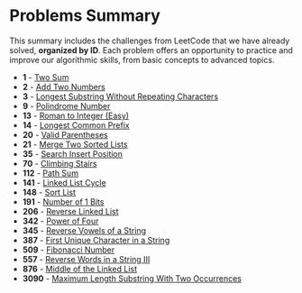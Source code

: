 # Problems Summary

This summary includes the challenges from LeetCode that we have already solved, **organized by ID**. Each problem offers an opportunity to practice and improve our algorithmic skills, from basic concepts to advanced topics.

- **1** - [Two Sum](solutions/0001-two-sum/solution.py)
- **2** - [Add Two Numbers](solutions/0002-add-two-numbers/solution.py)
- **3** - [Longest Substring Without Repeating Characters](solutions/0003-longest-substring-without-repeating-characters/solution.ts)
- **9** - [Polindrome Number](solutions/0009-polindrome-number/solution.py)
- **13** - [Roman to Integer (Easy)](solutions/0013-roman-to-integer/solution.py)
- **14** - [Longest Common Prefix](solutions/0014-longest-common-prefix/solution.py)
- **20** - [Valid Parentheses](solutions/0020-valid-parentheses/solution.ts)
- **21** - [Merge Two Sorted Lists](solutions/0021-merge-two-sorted-lists/solution.py)
- **35** - [Search Insert Position](solutions/0035-search-insert-position/solution.ts)
- **70** - [Climbing Stairs](solutions/0070-climbing-stairs/solution.py)
- **112** - [Path Sum](solutions/0112-path-sum/solution.py)
- **141** - [Linked List Cycle](solutions/0141-linked-list-cycle/solution.py)
- **148** - [Sort List](solutions/0148-sort-list/solution.py)
- **191** - [Number of 1 Bits](solutions/0191-number-of-1-bits/solution.ts)
- **206** - [Reverse Linked List](solutions/0206-reverse-linked-list/solution.py)
- **342** - [Power of Four](solutions/0342-power-of-four/solution.ts)
- **345** - [Reverse Vowels of a String](solutions/0345-reverse-vowels-of-a-string/solution.py)
- **387** - [First Unique Character in a String](solutions/0387-first-unique-character-in-a-string/solution.py)
- **509** - [Fibonacci Number](solutions/0509-fibonacci-number/solution.py)
- **557** - [Reverse Words in a String III](solutions/0557-reverse-words-in-a-string-iii/solution.py)
- **876** - [Middle of the Linked List](solutions/0876-hand-of-straights/solution.py)
- **3090** - [Maximum Length Substring With Two Occurrences](solutions/3090-maximum-length-substring-with-two-occurrences/solution.py)
